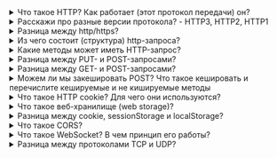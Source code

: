 <details>
<summary>Что такое HTTP? Как работает (этот протокол передачи) он?</summary>

HTTP (HyperText Transfer Protocol) - это протокол для передачи гипертекстовых документов по типу:
html. Создан он был для связи между веб-сервером и веб-браузером. <br/>

HTTP - это протокол без сохранения состояния, то есть сервер не сохраняет никаких данных (состояние между двумя парами "запрос-ответ", а также он следует классической: клиент-серверной модели. Это когда клиент (компьютер, телефон, ноутбук - удаленная система) отправляют запросы и получают ответ от сервера (поставщик услуг). Однако стоит упомянуть что между ними существует посредник, которого называют прокси (облегчает доступ, перехватывает запросы и возвращает его)
</details>


<details>
<summary>Расскажи про разные версии протокола? - HTTP3, HTTP2, HTTP1</summary>

</details>

<details>
<summary>Разница между http/https?</summary>

Https - это расширение протокола http для поддержки шифрования в целях повышениях безопасности. Он обеспечивает защиту от атак, основанных на прослушивание сетевого соединения.

Https использует SSL (Secure Sockets Layer) и TLS (Transport Layer Security) для шифрования соединения между клиентом и сервером. Оно позволяет безопасно обмениваться (конфиденциальными) данными с сервером. 

Однако стоит упомянуть, что SSL и TLS - один и тот же сертификат, однако SSL более поздняя версия А вот TLS на сегодняшний момент поддерживаются всеми современными браузерами. Он защищает данные через интернет. Предотвращает взлом. Переписки

У http порт 80 и он не защищен, а у https по умолчанию используется 443 порт-тсп
</details>

<details>
<summary>Из чего состоит (структура) http-запроса?</summary>

Http-запрос делится на 2 составляющие основное и дополнительное. К основному относится:

- http-method: get (_получить данные_), post (_отправить данные_), put (_обновляет данные_), delete (_удалить их_) и т.д. Метод помогает определить какой тип операции хочет выполнить пользователь;
- Запрос содержит путь к ресурсу;
- В запросе указывается http-протокол;

<img src="./assets/http.png" alt="Здесь находится модуль http-запроса">

К дополнительному относится:

- Различные заголовки, которые отправляют доп.информацию на сервер
- В запросе может быть тело, которая содержит информацию. Например, если используется запрос: put (_предназначенные для обновления данных_), то в теле запроса могут быть указаны ключи и значение, которые должны быть обновлены

Еще стоит отметить, что http-request равен http-request
</details>


<details>
<summary>Какие методы может иметь HTTP-запрос?</summary>
Основных методов: 9, разделим на основные и дополнительные. К основным относятся:

- `GET` - запрос на получения данных. Данные метод только может получать данные
- `POST` - используется для отправки данных. Например: когда мы регистрируемся где-то, то отправляет запрос с post; когда создаем формочку отправляем запрос
- `PUT` - когда мы хотим обновить (изменить) текущий ресурс.
- `DELETE` - когда мы хотим удалить указанные данные.

К дополнительным относится:

- `HEAD` - запрашивает заголовки, похож на get с отличием то что сервер не посылает ничего в информациюонной части ответа. Он запрашивает только информацию заголовка о файле или ресурса
- `CONNECT` - устанавливает связь с ресурсом,организовывает своеобразный “туннель”. Клиент отправляет запрос прокси-сервер, который устанавливает зашифрованное соединение с сервером, устанавливая канал, по которому клиент и сервер могут безопасно обмениться сообщениями
- `TRACE` - позволяет следить за тем, что происходит с сообщением в промежуточных узлах. Он применяется для диагностики. Он позволяет видеть клиенту, что происходит в каждом звене цепочки между компьютером клиента и конечным получателем. Ответы сервера на метод TRACE не кэшируются.
- `PATCH` - используется для частичного изменения ресурса.
- `OPTIONS` - позволяет получить сведения о деталях соединения с ресурсом. Благодаря данному методу можно узнать какие другие методы допустимы при обращении к ресурсу (передается в ответе в хэдере Allow).

</details>


<details>
<summary>Разница между PUT- и POST-запросами?</summary>

1. Post необходим для отправки каких-то данных. Например сообщения. А put для изменения каких-то данных. То есть человек отправил какое-то сообщение через post. Увидел в нем ошибку, решил изменить букву через put, тот в свою очередь удаляет старую запись и добавляет новую при этом он будет доступен через тот же url.
2. Post в случае успеха возвращает 201 и location на новый ресурс, а put может вернуть 201 (если ресурс не найден) так и 204 (no content, если ресурс обновлялся). В любом случае успешно обновили сообщения
3. Метод PUT должен быть `идемпотентным`, то есть несколько одинаковых PUT на один endpoint не меняют состояния API. POST не обязан быть идемпотентным
4. Метод POST подразумевает, что Вы передаёте данные в теле запроса. Метод PUT подразумевает, что Вы передаёте всё, что нужно в URL. Тела запроса нет.

Дополнительная информация:

Если многократное повторение одних и тех же запросов возвращает одинаковые результаты, то метод считается **идемпотентным**. К нему также относятся следующие методы: `GET, HEAD, OPTIONS, PUT, TRACE`

</details>

<details>
<summary> Разница между GET- и POST-запросами?</summary>

1. `GET` в основном используется для получения информации, а `POST` для отправки данных
2. У `GET-запроса` нет тела (как правило, но в теории никто не запрещает отправить с телом).
3. `Get` - кешируется, а `Post` - нет

</details>

<details>
<summary>Можем ли мы закешировать POST? Что такое кешировать и перечислите кешируемые и не кишируемые методы
</summary>

Кешируемые ответы - это HTTP-ответы, которые могут быть закешированы, то есть сохранены для дальнейшего восстановления и использования позже, тем самым снижая число запросов к серверу.

Post можно закешировать, если указан признак "свежести" данных и установлен заголовок Content-Location (en-US). Заголовок Content-Location указывает альтернативное место для возвращаемых данных.

<img src="./assets/http-1.PNG" alt="content-location">

Стоит отметить, что FireFox не поддерживает это

К кешируемый методам относится: `GET/HEAD`; `POST/PATCH`, но признаком "свежести" данных и установлен заголовок Content-Location (en-US). К некишируемым относится: `PUT/DELETE`

</details>


<details>
<summary>Что такое HTTP cookie? Для чего они используются?</summary>

Куки – это небольшие строки данных, которые хранятся непосредственно в браузере. Когда сервер отправляет браузеру фрагмент каких-либо данных, то браузер может сохранить их у себя. Куки обычно устанавливаются веб-сервером с помощью set-cookie, а затем браузер будет добавлять с помощью заголовка cookie. Одно куки вмещает до 4kb данных, разрешается более 20 куки на сайт (зависит от браузера).

<img src="./assets/http-2.PNG" alt="Cookie"/>

Куки могут использовать для:
- управления сеансом - логины, корзины для вирт.покупок;
- монеторинга - отслеживания поведения пользователей;
- персонализация - пользовательские предпочтения.

Стоит отметить, что с каждым новым запросом к одному и тому же серверу, для них можно создать срок действия, после которого они будут перезапрошены или не будут отправляться, а также можно указать ограничение на путь или домен.
</details>


<details>
<summary>Что такое веб-хранилище (web storage)?</summary>

Инструмент для хранения данных в виде пары: ключ-значение в браузере. Существует два вида хранения информации: sessionStorage и localStorage. Основное отличие их: 

- localStorage (локальное хранилище) - предназначена для хранения данных текущего пользователя не ограниченная кол-во времени
- sessionStorage (сессионное хранилище) - служит для хранения данных пока в браузере не закроем вкладку, а затем данные будут потеряны

Объекты хранилища localStorage и sessionStorage предоставляют одинаковые методы и свойства:
- setItem(key, value) – сохранить пару ключ/значение.
- getItem(key) – получить данные по ключу key.
- removeItem(key) – удалить данные с ключом key.
- clear() – удалить всё.
- key(index) – получить ключ на заданной позиции.
- length – количество элементов в хранилище.
</details>

<details>
<summary>Разница между cookie, sessionStorage и localStorage?</summary>

Local Storage (локальное хранилище)
- Хранит данные долго.
- Очищается только с помощью JavaScript или очистки кэша браузера.
- Хранит данные объёмом до 5 МБ, это самый большой объём из трёх вариантов хранилища.
- Не поддерживается старыми браузерами, например, IE 7 и ниже.
- Работает по правилу ограничения домена (same origin policy). То есть сохранённые данные доступны только для одного источника.

Session Storage (сессионное хранилище)
- Хранит данные, пока не закроется браузер, и затем данные становятся недоступными.
- Используется контекст браузера верхнего уровня, поэтому каждая вкладка браузера хранит уникальные данные.
- Объём данных больше чем в Cookie.
- Не поддерживается старыми браузерами, например, IE 7 и ниже.

Cookie
- Хранит данные, которые можно передавать на сервер через заголовки.
- Локальное и сессионное хранилище доступны только на клиентской стороне.
- Срок хранения устанавливается при создании cookie.
- Объём данных не превышает 4 Кбайт.
- Cookie могут быть защищёнными, в этом случае их содержимое нельзя получить на стороне клиента. Это важно для аутентификации при хранении пользовательских токенов

<img src = "./assets/http-3.PNG" alt="lS">

</details>

<details>
<summary>Что такое CORS? </summary>

Он дает доступ к выбранным ресурсам с сервера на источнике (домене), отличном от того, что сайт использует в данный момент.

На что ругается CORS? - Только на аякс запросы - джаваскриптовые запросы, а точнее XML-

</details>

<details>
<summary>Что такое WebSocket? В чем принцип его работы?</summary>

</details>


<details>
<summary>Разница между протоколами TCP и UDP?</summary>

Различая заключается в том, что у TCP мы получили целостный документ, но скорость передачи страдает, а UDP он уже быстрее получает данные
</details>
